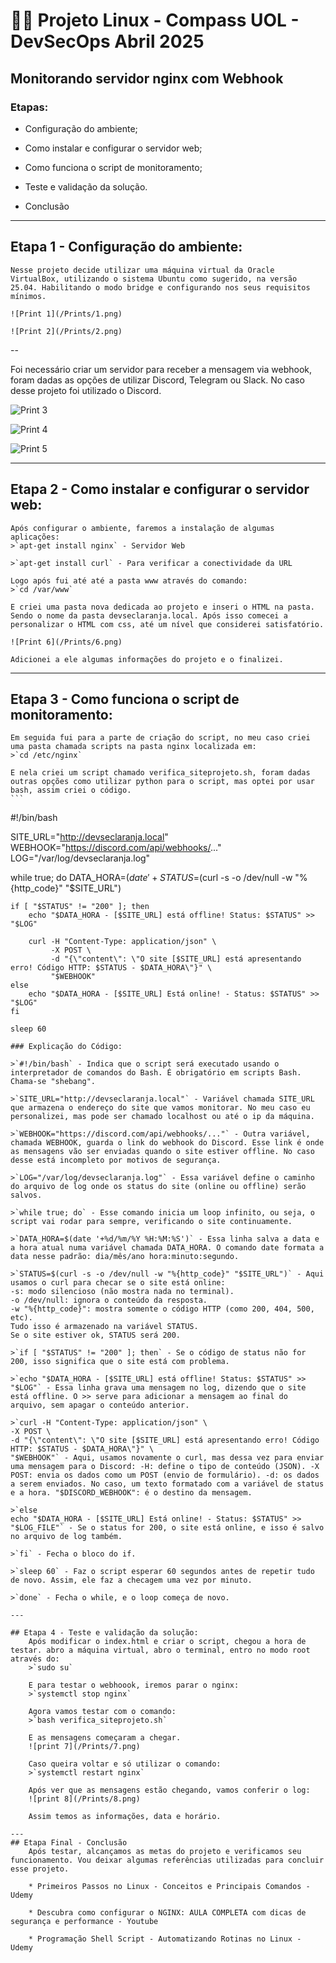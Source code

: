 # 👨‍💻 Projeto Linux - Compass UOL - DevSecOps Abril 2025

## Monitorando servidor nginx com Webhook

### Etapas:

* Configuração do ambiente;

* Como instalar e configurar o servidor web;

* Como funciona o script de monitoramento;

* Teste e validação da solução.

* Conclusão

---
## Etapa 1 - Configuração do ambiente:
    Nesse projeto decide utilizar uma máquina virtual da Oracle VirtualBox, utilizando o sistema Ubuntu como sugerido, na versão 25.04. Habilitando o modo bridge e configurando nos seus requisitos mínimos.

    ![Print 1](/Prints/1.png)

    ![Print 2](/Prints/2.png)
--

Foi necessário criar um servidor para receber a mensagem via webhook, foram dadas as opções de utilizar Discord, Telegram ou Slack. No caso desse projeto foi utilizado o Discord.

![Print 3](/Prints/3.png)

![Print 4](/Prints/4.png)

![Print 5](/Prints/5.png)

---

## Etapa 2 - Como instalar e configurar o servidor web:
    Após configurar o ambiente, faremos a instalação de algumas aplicações:
    >`apt-get install nginx` - Servidor Web

    >`apt-get install curl` - Para verificar a conectividade da URL

    Logo após fui até até a pasta www através do comando:
    >`cd /var/www`

    E criei uma pasta nova dedicada ao projeto e inseri o HTML na pasta. Sendo o nome da pasta devseclaranja.local. Após isso comecei a personalizar o HTML com css, até um nível que considerei satisfatório.

    ![Print 6](/Prints/6.png)

    Adicionei a ele algumas informações do projeto e o finalizei.

---

## Etapa 3 - Como funciona o script de monitoramento:
    Em seguida fui para a parte de criação do script, no meu caso criei uma pasta chamada scripts na pasta nginx localizada em:
    >`cd /etc/nginx`

    E nela criei um script chamado verifica_siteprojeto.sh, foram dadas outras opções como utilizar python para o script, mas optei por usar bash, assim criei o código.
    ```
#!/bin/bash

SITE_URL="http://devseclaranja.local"
WEBHOOK="https://discord.com/api/webhooks/..."
LOG="/var/log/devseclaranja.log"

while true; do
    DATA_HORA=$(date '+%d/%m/%Y %H:%M:%S')
    STATUS=$(curl -s -o /dev/null -w "%{http_code}" "$SITE_URL")

    if [ "$STATUS" != "200" ]; then
        echo "$DATA_HORA - [$SITE_URL] está offline! Status: $STATUS" >> "$LOG"

        curl -H "Content-Type: application/json" \
             -X POST \
             -d "{\"content\": \"O site [$SITE_URL] está apresentando erro! Código HTTP: $STATUS - $DATA_HORA\"}" \
             "$WEBHOOK"
    else
        echo "$DATA_HORA - [$SITE_URL] Está online! - Status: $STATUS" >> "$LOG"
    fi

    sleep 60

````
### Explicação do Código:

>`#!/bin/bash` - Indica que o script será executado usando o interpretador de comandos do Bash. É obrigatório em scripts Bash. Chama-se "shebang".

>`SITE_URL="http://devseclaranja.local"` - Variável chamada SITE_URL que armazena o endereço do site que vamos monitorar. No meu caso eu personalizei, mas pode ser chamado localhost ou até o ip da máquina.

>`WEBHOOK="https://discord.com/api/webhooks/..."` - Outra variável, chamada WEBHOOK, guarda o link do webhook do Discord. Esse link é onde as mensagens vão ser enviadas quando o site estiver offline. No caso desse está incompleto por motivos de segurança.

>`LOG="/var/log/devseclaranja.log"` - Essa variável define o caminho do arquivo de log onde os status do site (online ou offline) serão salvos.

>`while true; do` - Esse comando inicia um loop infinito, ou seja, o script vai rodar para sempre, verificando o site continuamente.

>`DATA_HORA=$(date '+%d/%m/%Y %H:%M:%S')` - Essa linha salva a data e a hora atual numa variável chamada DATA_HORA. O comando date formata a data nesse padrão: dia/mês/ano hora:minuto:segundo.

>`STATUS=$(curl -s -o /dev/null -w "%{http_code}" "$SITE_URL")` - Aqui usamos o curl para checar se o site está online:
-s: modo silencioso (não mostra nada no terminal).
-o /dev/null: ignora o conteúdo da resposta.
-w "%{http_code}": mostra somente o código HTTP (como 200, 404, 500, etc).
Tudo isso é armazenado na variável STATUS.
Se o site estiver ok, STATUS será 200.

>`if [ "$STATUS" != "200" ]; then` - Se o código de status não for 200, isso significa que o site está com problema.

>`echo "$DATA_HORA - [$SITE_URL] está offline! Status: $STATUS" >> "$LOG"` - Essa linha grava uma mensagem no log, dizendo que o site está offline. O >> serve para adicionar a mensagem ao final do arquivo, sem apagar o conteúdo anterior.

>`curl -H "Content-Type: application/json" \
-X POST \
-d "{\"content\": \"O site [$SITE_URL] está apresentando erro! Código HTTP: $STATUS - $DATA_HORA\"}" \
"$WEBHOOK"` - Aqui, usamos novamente o curl, mas dessa vez para enviar uma mensagem para o Discord: -H: define o tipo de conteúdo (JSON). -X POST: envia os dados como um POST (envio de formulário). -d: os dados a serem enviados. No caso, um texto formatado com a variável de status e a hora. "$DISCORD_WEBHOOK": é o destino da mensagem.

>`else
echo "$DATA_HORA - [$SITE_URL] Está online! - Status: $STATUS" >> "$LOG_FILE"` - Se o status for 200, o site está online, e isso é salvo no arquivo de log também.

>`fi` - Fecha o bloco do if.

>`sleep 60` - Faz o script esperar 60 segundos antes de repetir tudo de novo. Assim, ele faz a checagem uma vez por minuto.

>`done` - Fecha o while, e o loop começa de novo.

---

## Etapa 4 - Teste e validação da solução:
    Após modificar o index.html e criar o script, chegou a hora de testar. abro a máquina virtual, abro o terminal, entro no modo root através do:
    >`sudo su`

    E para testar o webhoook, iremos parar o nginx:
    >`systemctl stop nginx`

    Agora vamos testar com o comando:
    >`bash verifica_siteprojeto.sh`

    E as mensagens começaram a chegar.
    ![print 7](/Prints/7.png)

    Caso queira voltar e só utilizar o comando:
    >`systemctl restart nginx`

    Após ver que as mensagens estão chegando, vamos conferir o log:
    ![print 8](/Prints/8.png)

    Assim temos as informações, data e horário.

---
## Etapa Final - Conclusão
    Após testar, alcançamos as metas do projeto e verificamos seu funcionamento. Vou deixar algumas referências utilizadas para concluir esse projeto.

    * Primeiros Passos no Linux - Conceitos e Principais Comandos - Udemy

    * Descubra como configurar o NGINX: AULA COMPLETA com dicas de segurança e performance - Youtube

    * Programação Shell Script - Automatizando Rotinas no Linux - Udemy


